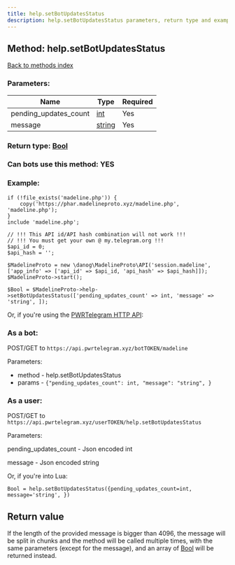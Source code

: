 ```yaml
---
title: help.setBotUpdatesStatus
description: help.setBotUpdatesStatus parameters, return type and example
---
```

## Method: help.setBotUpdatesStatus  
[Back to methods index](index.md)


### Parameters:

| Name     |    Type       | Required |
|----------|---------------|----------|
|pending\_updates\_count|[int](../types/int.md) | Yes|
|message|[string](../types/string.md) | Yes|


### Return type: [Bool](../types/Bool.md)

### Can bots use this method: **YES**


### Example:


```
if (!file_exists('madeline.php')) {
    copy('https://phar.madelineproto.xyz/madeline.php', 'madeline.php');
}
include 'madeline.php';

// !!! This API id/API hash combination will not work !!!
// !!! You must get your own @ my.telegram.org !!!
$api_id = 0;
$api_hash = '';

$MadelineProto = new \danog\MadelineProto\API('session.madeline', ['app_info' => ['api_id' => $api_id, 'api_hash' => $api_hash]]);
$MadelineProto->start();

$Bool = $MadelineProto->help->setBotUpdatesStatus(['pending_updates_count' => int, 'message' => 'string', ]);
```

Or, if you're using the [PWRTelegram HTTP API](https://pwrtelegram.xyz):

### As a bot:

POST/GET to `https://api.pwrtelegram.xyz/botTOKEN/madeline`

Parameters:

* method - help.setBotUpdatesStatus
* params - `{"pending_updates_count": int, "message": "string", }`



### As a user:

POST/GET to `https://api.pwrtelegram.xyz/userTOKEN/help.setBotUpdatesStatus`

Parameters:

pending_updates_count - Json encoded int

message - Json encoded string




Or, if you're into Lua:

```
Bool = help.setBotUpdatesStatus({pending_updates_count=int, message='string', })
```


## Return value 

If the length of the provided message is bigger than 4096, the message will be split in chunks and the method will be called multiple times, with the same parameters (except for the message), and an array of [Bool](../types/Bool.md) will be returned instead.


